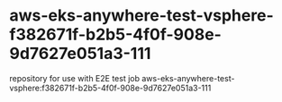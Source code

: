# aws-eks-anywhere-test-vsphere-f382671f-b2b5-4f0f-908e-9d7627e051a3-111
repository for use with E2E test job aws-eks-anywhere-test-vsphere:f382671f-b2b5-4f0f-908e-9d7627e051a3-111
